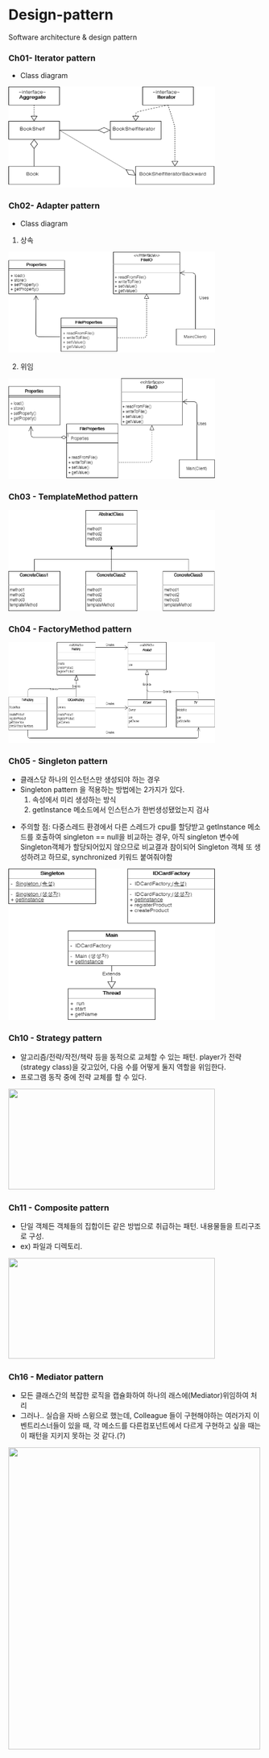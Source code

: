 # Design-pattern
Software architecture &amp; design pattern

### Ch01- Iterator pattern
* Class diagram
<img src="/images/Iterator_UML.png" width="410" height="200">

### Ch02- Adapter pattern
* Class diagram
1) 상속
<img src="/images/Adapter 상속.png" width="410" height="200">

2) 위임
<img src="/images/Adapter 위임.png" width="410" height="200">

### Ch03 - TemplateMethod pattern
<img src="/images/TemplateMethod.png" width="410" height="200">

### Ch04 - FactoryMethod pattern
<img src="/images/FactoryMethod.png" width="410" height="200">

### Ch05 - Singleton pattern
- 클래스당 하나의 인스턴스만 생성되야 하는 경우
- Singleton pattern 을 적용하는 방법에는 2가지가 있다.
  1) 속성에서 미리 생성하는 방식
  2) getInstance 메소드에서 인스턴스가 한번생성됐었는지 검사
* 주의할 점: 다중스레드 환경에서 다른 스레드가 cpu를 할당받고 getInstance 메소드를 호출하여 singleton == null을 비교하는 경우, 아직 singleton 변수에 Singleton객체가 할당되어있지 않으므로 비교결과 참이되어 Singleton 객체 또 생성하려고 하므로, synchronized 키워드 붙여줘야함 
<img src="/images/Singleton.png" width="410" height="300">

### Ch10 - Strategy pattern
- 알고리즘/전략/작전/책략 등을 동적으로 교체할 수 있는 패턴. player가 전략(strategy class)을 갖고있어, 다음 수를 어떻게 둘지 역할을 위임한다.
- 프로그램 동작 중에 전략 교체를 할 수 있다.
<image src="/images/StrategyPattern.png" width="410" height="200"> 

### Ch11 - Composite pattern
- 단일 객체든 객체들의 집합이든 같은 방법으로 취급하는 패턴. 내용물들을 트리구조로 구성. 
- ex) 파일과 디렉토리. 
<image src="/images/Composite.png" width="410" height="200">

### Ch16 - Mediator pattern
- 모든 클래스간의 복잡한 로직을 캡슐화하여 하나의 래스에(Mediator)위임하여 처리
- 그러나.. 실습을 자바 스윙으로 했는데, Colleague 들이 구현해야하는 여러가지 이벤트리스너들이 있을 때, 각 메소드를 다른컴포넌트에서 다르게 구현하고 싶을 때는 이 패턴을 지키지 못하는 것 같다.(?)
<image src="/images/Mediator.png" width="500" height="600">
